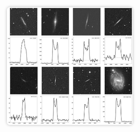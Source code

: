 <div style="text-align: center;">
  <img id="slideshow" src="/images/Nancay_HI_spectra.jpg" alt="Slideshow" style="width: 80%; max-width: 600px; border-radius: 10px; box-shadow: 0 0 10px #0004;">
</div>

<script>
  const images = [
    "/images/Nancay_HI_spectra.jpg",
    "/images/Adromeda.jpg",
    "/images/img3.jpg"
  ];
  let index = 0;
  const imgElement = document.getElementById("slideshow");

  setInterval(() => {
    index = (index + 1) % images.length;
    imgElement.src = images[index];
  }, 10000); // 3 seconds
</script>
